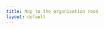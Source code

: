 ```yaml
---
title: Map to the organisation room
layout: default
---
```


<img src="/assets/images/map.png" alt="">